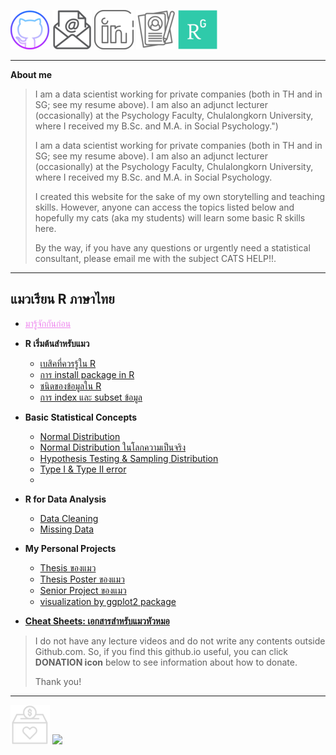 [![Github](https://raw.githubusercontent.com/amaiesc/study_r/master/docs/git_.png)](http://amaiesc.github.io/study_r)
[![E-mail](https://raw.githubusercontent.com/amaiesc/study_r/master/docs/email_.png)](mailto::amaiesc@gmail.com)
[![Linkedin](https://raw.githubusercontent.com/amaiesc/study_r/master/docs/linkedin_.png)](https://linkedin.com/in/sirinapa-amaie-churassamee-671a63109)
[![Resume](https://raw.githubusercontent.com/amaiesc/study_r/master/docs/resume.png)](https://github.com/amaiesc/study_r/blob/9e9dc4cc984207be967b4ea4e04c43cd071c515d/docs/cv_git_.pdf)
[![Researchgate](https://raw.githubusercontent.com/amaiesc/study_r/master/docs/research_.png)](https://www.researchgate.net/profile/Sirinapa-Churassamee-2)

___________________________________________________________________________________________________________________________________

**About me**

>I am a data scientist working for private companies (both in TH and in SG; see my resume above). I am also an adjunct lecturer (occasionally) at the Psychology Faculty, Chulalongkorn University, where I received my B.Sc. and M.A. in Social Psychology.")
>
> I am a data scientist working for private companies (both in TH and in SG; see my resume above). I am also an adjunct lecturer (occasionally) at the Psychology Faculty, Chulalongkorn University, where I received my B.Sc. and M.A. in Social Psychology.
> 
> I created this website for the sake of my own storytelling and teaching skills. However, anyone can access the topics listed below and hopefully my cats (aka my students) will learn some basic R skills here.
> 
> By the way, if you have any questions or urgently need a statistical consultant, please email me with the subject CATS HELP!!.

___________________________________________________________________________________________________________________________________

## แมวเรียน R ภาษาไทย ##
-  <a href="https://amaiesc.github.io/study_r/faq_1.html" style="color: violet; ">มารู้จักกันก่อน</a>

-  **R เริ่มต้นสำหรับแมว**
     -   [เบสิคที่ควรรู้ใน R](https://amaiesc.github.io/study_r/basic_.html)
     -   [การ install package in R](https://amaiesc.github.io/study_r/install_pac_.html)
     -   [ชนิดของข้อมูลใน R](https://amaiesc.github.io/study_r/type_of_.html)
     -   [การ index และ subset ข้อมูล](https://amaiesc.github.io/study_r/index_subset_.html)


-  **Basic Statistical Concepts**
     - [Normal Distribution](http://amaiesc.github.io/study_r/normal_dis.html)
     - [Normal Distribution ในโลกความเป็นจริง](http://amaiesc.github.io/study_r/outliers_1.html)
     - [Hypothesis Testing & Sampling Distribution](http://amaiesc.github.io/study_r/sample_dis_.html)
     - [Type I & Type II error](http://amaiesc.github.io/study_r/error.html)
     - 


-  **R for Data Analysis**
     - [Data Cleaning]()
     - [Missing Data](http://amaiesc.github.io/study_r/missing.html)


- **My Personal Projects**
    - [Thesis ของแมว](https://www.researchgate.net/publication/360493214_A_Comparison_of_Emotion_Regulation_Strategies'_Effectiveness_under_Cognitive_Fatigue)
    - [Thesis Poster ของแมว](https://www.researchgate.net/publication/360493445_A_Comparison_of_Emotion_Regulation_Effectiveness'_Strategies_under_Cognitive_Fatigue)
    - [Senior Project ของแมว](https://www.researchgate.net/publication/360494562_Effects_of_exposure_to_visual_media_on_attitudes_toward_gay_men?channel=doi&linkId=627a6fb42f9ccf58eb3d51a1&showFulltext=true)
    - [visualization by ggplot2 package](https://amaiesc.github.io/study_r/ggplot_knitmd.html)


- [**Cheat Sheets: เอกสารสำหรับแมวหัวหมอ**](https://www.rstudio.com/resources/cheatsheets/)

    

> I do not have any lecture videos and do not write any contents outside Github.com. 
So, if you find this github.io useful, you can click **DONATION icon** below to see information about how to donate.
>
> Thank you!

__________________________________________________________________________________________________________________


[![Donation](https://raw.githubusercontent.com/amaiesc/study_r/master/docs/donation_.png)](http://amaiesc.github.io/study_r/donation.html) 
![](https://komarev.com/ghpvc/?username=amaiesc)
